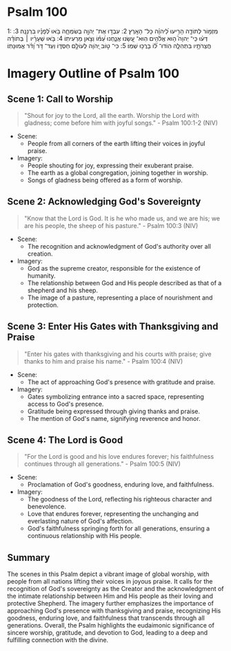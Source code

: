 # Psalm 100
1: מִזְמ֥וֹר לְתוֹדָ֑ה הָרִ֥יעוּ לַ֝יהוָ֗ה כָּל־ הָאָֽרֶץ׃
2: עִבְד֣וּ אֶת־ יְהוָ֣ה בְּשִׂמְחָ֑ה בֹּ֥אוּ לְ֝פָנָ֗יו בִּרְנָנָֽה׃
3: דְּע֗וּ כִּֽי־ יְהוָה֮ ה֤וּא אֱלֹ֫הִ֥ים הֽוּא־ עָ֭שָׂנוּ אֲנַ֑חְנוּ עַ֝מּ֗וֹ וְצֹ֣אן מַרְעִיתֽוֹ׃
4: בֹּ֤אוּ שְׁעָרָ֨יו ׀ בְּתוֹדָ֗ה חֲצֵרֹתָ֥יו בִּתְהִלָּ֑ה הֽוֹדוּ־ ל֝֗וֹ בָּרֲכ֥וּ שְׁמֽוֹ׃
5: כִּי־ ט֣וֹב יְ֭הֹוָה לְעוֹלָ֣ם חַסְדּ֑וֹ וְעַד־ דֹּ֥ר וָ֝דֹ֗ר אֱמוּנָתֽוֹ׃

# Imagery Outline of Psalm 100

## Scene 1: Call to Worship

> "Shout for joy to the Lord, all the earth. Worship the Lord with gladness; come before him with joyful songs." - Psalm 100:1-2 (NIV)

- Scene:
  - People from all corners of the earth lifting their voices in joyful praise.
- Imagery:
  - People shouting for joy, expressing their exuberant praise.
  - The earth as a global congregation, joining together in worship.
  - Songs of gladness being offered as a form of worship.

## Scene 2: Acknowledging God's Sovereignty

> "Know that the Lord is God. It is he who made us, and we are his; we are his people, the sheep of his pasture." - Psalm 100:3 (NIV)

- Scene:
  - The recognition and acknowledgment of God's authority over all creation.
- Imagery:
  - God as the supreme creator, responsible for the existence of humanity.
  - The relationship between God and His people described as that of a shepherd and his sheep.
  - The image of a pasture, representing a place of nourishment and protection.

## Scene 3: Enter His Gates with Thanksgiving and Praise

> "Enter his gates with thanksgiving and his courts with praise; give thanks to him and praise his name." - Psalm 100:4 (NIV)

- Scene:
  - The act of approaching God's presence with gratitude and praise.
- Imagery:
  - Gates symbolizing entrance into a sacred space, representing access to God's presence.
  - Gratitude being expressed through giving thanks and praise.
  - The mention of God's name, signifying reverence and honor.

## Scene 4: The Lord is Good

> "For the Lord is good and his love endures forever; his faithfulness continues through all generations." - Psalm 100:5 (NIV)

- Scene:
  - Proclamation of God's goodness, enduring love, and faithfulness.
- Imagery:
  - The goodness of the Lord, reflecting his righteous character and benevolence.
  - Love that endures forever, representing the unchanging and everlasting nature of God's affection.
  - God's faithfulness springing forth for all generations, ensuring a continuous relationship with His people.

## Summary

The scenes in this Psalm depict a vibrant image of global worship, with people from all nations lifting their voices in joyous praise. It calls for the recognition of God's sovereignty as the Creator and the acknowledgment of the intimate relationship between Him and His people as their loving and protective Shepherd. The imagery further emphasizes the importance of approaching God's presence with thanksgiving and praise, recognizing His goodness, enduring love, and faithfulness that transcends through all generations. Overall, the Psalm highlights the eudaimonic significance of sincere worship, gratitude, and devotion to God, leading to a deep and fulfilling connection with the divine.